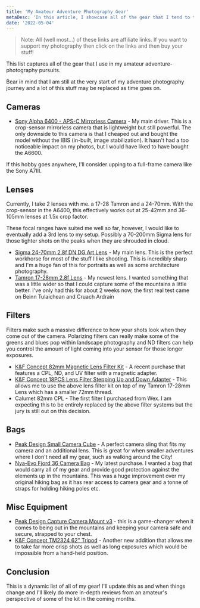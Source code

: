 ```yaml
---
title: 'My Amateur Adventure Photography Gear'
metaDesc: 'In this article, I showcase all of the gear that I tend to take on various adventures with me'
date: '2022-05-04'
---
```


> Note: All (well most...) of these links are affiliate links. If you want to support my photography then click on the links and then buy your stuff! 

This list captures all of the gear that I use in my amateur adventure-photography pursuits. 

Bear in mind that I am still at the very start of my adventure photography journey and a lot of this stuff may be replaced as time goes on. 

## Cameras

* [Sony Alpha 6400 - APS-C Mirrorless Camera](https://geni.us/AIZQVL)  - My main driver. This is a crop-sensor mirrorless camera that is lightweight but still powerful. The only downside to this camera is that I cheaped out and bought the model without the IBIS (in-built, image stabilization). It hasn't had a too noticeable impact on my photos, but I would have liked to have bought the A6600. 

If this hobby goes anywhere, I'll consider upping to a full-frame camera like the Sony A7III.

## Lenses

Currently, I take 2 lenses with me. a 17-28 Tamron and a 24-70mm. With the crop-sensor in the A6400, this effectively works out at 25-42mm and 36-105mm lenses at 1.5x crop factor.

These focal ranges have suited me well so far, however, I would like to eventually add a 3rd lens to my setup. Possibly a 70-200mm Sigma lens for those tighter shots on the peaks when they are shrouded in cloud.

* [Sigma 24-70mm 2.8f DN DG Art Lens](https://geni.us/dPmWg6) - My main lens. This is the perfect workhorse for most of the stuff I like shooting.  This is incredibly sharp and I'm a huge fan of this for portraits as well as some architecture photography.
* [Tamron 17-28mm 2.8f Lens](https://geni.us/KBtO)  - My newest lens. I wanted something that was a little wider so that I could capture some of the mountains a little better. I've only had this for about 2 weeks now, the first real test came on Beinn Tulaichean and Cruach Ardrain

## Filters

Filters make such a massive difference to how your shots look when they come out of the camera. Polarizing filters can really make some of the greens and blues pop within landscape photography and ND filters can help you control the amount of light coming into your sensor for those longer exposures.

* [K&F Concept 82mm Magnetic Lens Filter Kit](https://geni.us/s7Bkq) - A recent purchase that features a CPL, ND, and UV filter with a magnetic adapter. 
* [K&F Concept 18PCS Lens Filter Stepping Up and Down Adapter](https://geni.us/tBvLy) - This allows me to use the above lens filter kit on top of my Tamron 17-28mm Lens which has a smaller 72mm thread.
* Calumet 82mm CPL - The first filter I purchased from Wex. I am expecting this to be entirely replaced by the above filter systems but the jury is still out on this decision.

## Bags

* [Peak Design Small Camera Cube](https://geni.us/qKALl) - A perfect camera sling that fits my camera and an additional lens. This is great for when smaller adventures where I don't need all my gear, such as walking around the City!
* [Nya-Evo Fjord 36 Camera Bag](https://nya-evo.eu/collections/all-products/products/fjord-36-with-rci-unit) - My latest purchase. I wanted a bag that would carry all of my gear and provide good protection against the elements up in the mountains. This was a huge improvement over my original hiking bag as it has rear access to camera gear and a tonne of straps for holding hiking poles etc.

## Misc Equipment

* [Peak Design Capture Camera Mount v3](https://geni.us/dD6Vx) - this is a game-changer when it comes to being out in the mountains and keeping your camera safe and secure, strapped to your chest. 
* [K&F Concept TM2324 62" Tripod](https://geni.us/plaWJKp) - Another new addition that allows me to take far more crisp shots as well as long exposures which would be impossible from a hand-held position.

## Conclusion

This is a dynamic list of all of my gear! I'll update this as and when things change and I'll likely do more in-depth reviews from an amateur's perspective of some of the kit in the coming months.